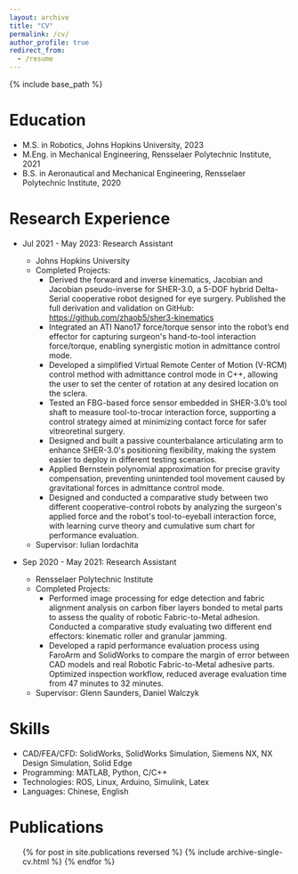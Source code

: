 ```yaml
---
layout: archive
title: "CV"
permalink: /cv/
author_profile: true
redirect_from:
  - /resume
---
```


{% include base_path %}

Education
======
* M.S. in Robotics, Johns Hopkins University, 2023
* M.Eng. in Mechanical Engineering, Rensselaer Polytechnic Institute, 2021
* B.S. in Aeronautical and Mechanical Engineering, Rensselaer Polytechnic Institute, 2020

Research Experience
======
* Jul 2021 - May 2023: Research Assistant
  * Johns Hopkins University
  * Completed Projects:
     * Derived the forward and inverse kinematics, Jacobian and Jacobian pseudo-inverse for SHER-3.0, a 5-DOF hybrid Delta-Serial cooperative robot designed for eye surgery. Published the full derivation and validation on GitHub: https://github.com/zhaob5/sher3-kinematics
     * Integrated an ATI Nano17 force/torque sensor into the robot’s end effector for capturing surgeon's hand-to-tool interaction force/torque, enabling synergistic motion in admittance control mode.
     * Developed a simplified Virtual Remote Center of Motion (V-RCM) control method with admittance control mode in C++, allowing the user to set the center of rotation at any desired location on the sclera.
     * Tested an FBG-based force sensor embedded in SHER-3.0’s tool shaft to measure tool-to-trocar interaction force, supporting a control strategy aimed at minimizing contact force for safer vitreoretinal surgery.
     * Designed and built a passive counterbalance articulating arm to enhance SHER-3.0's positioning flexibility, making the system easier to deploy in different testing scenarios.
     * Applied Bernstein polynomial approximation for precise gravity compensation, preventing unintended tool movement caused by gravitational forces in admittance control mode.
     * Designed and conducted a comparative study between two different cooperative-control robots by analyzing the surgeon's applied force and the robot's tool-to-eyeball interaction force, with learning curve theory and cumulative sum chart for performance evaluation.
  * Supervisor: Iulian Iordachita

* Sep 2020 - May 2021: Research Assistant
  * Rensselaer Polytechnic Institute
  * Completed Projects: 
     * Performed image processing for edge detection and fabric alignment analysis on carbon fiber layers bonded to metal parts to assess the quality of robotic Fabric-to-Metal adhesion. Conducted a comparative study evaluating two different end effectors: kinematic roller and granular jamming.
     * Developed a rapid performance evaluation process using FaroArm and SolidWorks to compare the margin of error between CAD models and real Robotic Fabric-to-Metal adhesive parts. Optimized inspection workflow, reduced average evaluation time from 47 minutes to 32 minutes.
  * Supervisor: Glenn Saunders, Daniel Walczyk

<!--Work Experience
======
* July 2023 - now: Staff Engineer
  * Nautilus X-Ray
  * Completed Projects:
    * Innovated a magnetic field mapping system (Cartesian Robot) to validate the electron steering system on Mach-2. Developed an efficient method to accurately map magnetic fields, ensuring optimal performance of the electron steering mechanism.
    * Developed a real-time pressure and temperature monitoring system designed for Drift Tube Testing within the High Vacuum Condition Chamber.
  * Supervisor: Andrew Cross-->
  
Skills
======
* CAD/FEA/CFD: SolidWorks, SolidWorks Simulation, Siemens NX, NX Design Simulation, Solid Edge
* Programming: MATLAB, Python, C/C++
* Technologies: ROS, Linux, Arduino, Simulink, Latex
* Languages: Chinese, English

Publications
======
  <ul>{% for post in site.publications reversed %}
    {% include archive-single-cv.html %}
  {% endfor %}</ul>
